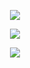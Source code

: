 <p align="center">
<img src="https://github-readme-stats.vercel.app/api?username=Tahahaha7&show_icons=true&theme=graywhite&bg_color=50,43cea2,185a9d&title_color=fff&text_color=fff&hide=contribs,issues" />
</p>
<p align="center">
<img src="https://github-readme-stats.vercel.app/api/top-langs/?username=Tahahaha7&theme=graywhite&hide=python&layout=compact" />
</p>

<p align="center">
<img src="https://en405x9e9d2to88.m.pipedream.net" />
</p>
<!--e96443,904e95 eecda3,ef629f 43cea2,185a9d -->
